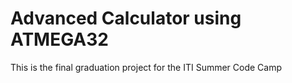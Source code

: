 # Advanced Calculator using ATMEGA32
This is the final graduation project for the ITI Summer Code Camp